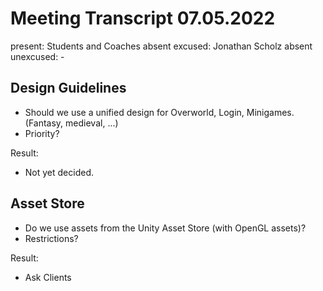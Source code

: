 # Meeting Transcript 07.05.2022

present: Students and Coaches
absent excused: Jonathan Scholz
absent unexcused: -

## Design Guidelines

- Should we use a unified design for Overworld, Login, Minigames. (Fantasy, medieval, ...)
- Priority?

Result:

- Not yet decided.

## Asset Store

- Do we use assets from the Unity Asset Store (with OpenGL assets)?
- Restrictions?

Result:

- Ask Clients
